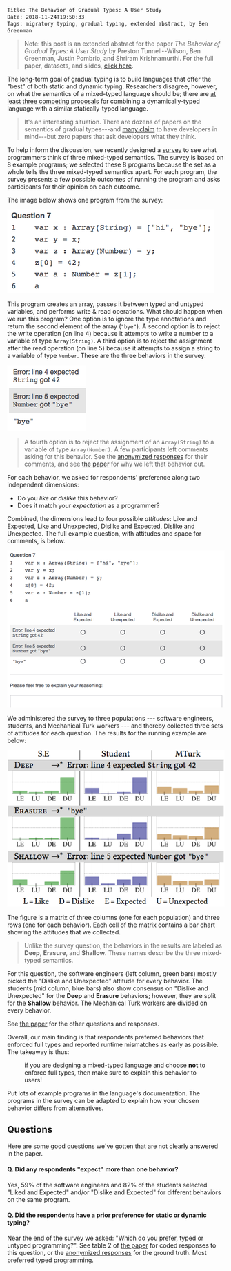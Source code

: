     Title: The Behavior of Gradual Types: A User Study
    Date: 2018-11-24T19:50:33
    Tags: migratory typing, gradual typing, extended abstract, by Ben Greenman

<!-- To help inform the discussion, we recently designed a survey to see what -->
<!--  programmers think of three mixed-typed semantics. -->
<!-- There are several different gradual typing semantics, reflecting different -->
<!-- trade-offs between performance and type soundness guarantees. Notably absent, -->
<!-- however, are any data on which of these semantics developers actually prefer.  -->
<!--  -->
<!-- We begin to rectify this shortcoming by surveying professional developers, -->
<!-- computer science students, and Mechanical Turk workers on their preferences -->
<!-- between three gradual typing semantics. These semantics reflect important -->
<!-- points in the design space, corresponding to the behaviors of Typed Racket, -->
<!-- TypeScript, and Reticulated Python. Our most important finding is that our -->
<!-- respondents prefer a runtime semantics that fully enforces statically declared -->
<!-- types. -->

<!-- more -->

> Note: this post is an extended abstract for the paper _The Behavior of
> Gradual Types: A User Study_ by Preston Tunnell--Wilson, Ben Greenman,
> Justin Pombrio, and Shriram Krishnamurthi. For the full paper, datasets,
> and slides, [click here](http://www.ccs.neu.edu/home/types/publications/publications.html#tgpk-dls-2018).

The long-term goal of gradual typing is to build languages that offer the
 "best" of both static and dynamic typing.
Researchers disagree, however, on what the semantics of a mixed-typed language
 should be; there are [at least three competing proposals](/blog/2018/10/06/a-spectrum-of-type-soundness-and-performance/)
 for combining a dynamically-typed language with a similar statically-typed language.

> It's an interesting situation.
> There are dozens of papers on the semantics of gradual types---and
> [many claim](http://www.ccs.neu.edu/home/types/resources/talks/tgpk-dls-2018.pdf)
> to have developers in mind---but zero papers that ask developers what they think.

To help inform the discussion, we recently designed a [survey][data]
 to see what programmers think of three mixed-typed semantics.
The survey is based on 8 example programs; we selected these 8 programs because the set as a whole tells the three mixed-typed semantics apart.
For each program, the survey presents a few possible outcomes of running the
 program and asks participants for their opinion on each outcome.

The image below shows one program from the survey:

  ![Figure 1: example program](/img/gtsurvey-example-program.png)

This program creates an array, passes it between typed and untyped variables,
 and performs write & read operations.
What should happen when we run this program?
One option is to ignore the type annotations and return the second element
 of the array (`"bye"`).
A second option is to reject the write operation (on line 4) because it attempts
 to write a number to a variable of type `Array(String)`.
A third option is to reject the assignment after the read operation (on line 5)
 because it attempts to assign a string to a variable of type `Number`.
These are the three behaviors in the survey:

  ![Figure 2: behaviors for the example question](/img/gtsurvey-example-behaviors.png)

> A fourth option is to reject the assignment of an `Array(String)` to a
> variable of type `Array(Number)`. A few participants left comments asking
> for this behavior. See the [anonymized responses][data]
> for their comments,
> and see [the paper][paper]
> for why we left that behavior out.

For each behavior, we asked for respondents' preference along two independent dimensions:

- Do you _like_ or _dislike_ this behavior?
- Does it match your _expectation_ as a programmer?

Combined, the dimensions lead to four possible _attitudes_: Like and Expected,
 Like and Unexpected, Dislike and Expected, Dislike and Unexpected.
The full example question, with attitudes and space for comments, is below.

  ![Figure 3: complete question](/img/gtsurvey-example-question.png)

We administered the survey to three populations --- software engineers,
 students, and Mechanical Turk workers --- and thereby collected three sets of
 attitudes for each question.
The results for the running example are below:

  ![Figure 4: results for Question 7](/img/gtsurvey-example-data.png)

The figure is a matrix of three columns (one for each population)
 and three rows (one for each behavior).
Each cell of the matrix contains a bar chart showing the attitudes
 that we collected.

> Unlike the survey question, the behaviors in the results are labeled as
> **Deep**, **Erasure**, and **Shallow**. These names describe the three
> mixed-typed semantics.

For this question, the software engineers (left column, green bars)
 mostly picked the "Dislike and Unexpected" attitude for every behavior.
The students (mid column, blue bars) also show consensus on "Dislike and
 Unexpected" for the **Deep** and **Erasure** behaviors; however, they are split
 for the **Shallow** behavior.
The Mechanical Turk workers are divided on every behavior.

See [the paper][paper] for the other questions and responses.

Overall, our main finding is that respondents preferred behaviors that enforced
 full types and reported runtime mismatches as early as possible.
The takeaway is thus:

<p style="margin-left: 40px; margin-right: 40px">if you are designing a
mixed-typed language and choose <strong>not</strong> to enforce full types, then make sure
to explain this behavior to users!</p>

Put lots of example programs in the language's documentation.
The programs in the survey can be adapted to explain how your chosen
 behavior differs from alternatives.



## Questions

Here are some good questions we've gotten that are not clearly answered in the paper.

#### Q. Did any respondents "expect" more than one behavior?

Yes, 59% <!-- 20/34 --> of the software engineers
and 82% <!-- 14/17 --> of the students selected "Liked and Expected" and/or
"Dislike and Expected" for different behaviors on the same program.

<!-- They probably interpreted "Expected" as -->
<!--  "the program does something that makes sense", rather than -->
<!--  "the program does the one thing that I believe it should do". -->

<!-- ids for "double-expect" S.Es : R_24bz47lgcAOkCux R_2R4dZ1l0t3yx6fW R_b7yMVe7VtmmsrHb R_31MXSUfCyDE8FdG R_6LGXyOirYNtYWd3 R_2qyMZBAs74PrsSz R_2ASFRBh2jfuRgP1 R_1PUc0AUEzdXKGt8 R_2dL60N9oPIkbvWY R_1BXXqYyxH7R4r9l R_1ON2sxGalcODyAd R_1oyZasBudU5gKPS R_1FIHgkQbWGaxuHd R_b1s2YMBWCrCRvxf R_29t0zWxkQsfb9FT R_2fevZOrFGzS6JLf R_8Dn6NMjDyigT59n R_2pRG370z3cBUaKv R_2qDXTFI53ntWMu4 R_ZI8AwATueqyWwOR -->
<!-- ids for "double-expect" students : R_9B6WHWEX5l0DskN R_22VAu37cGWQPQx1 R_3hgYSaGy2tbyY3G R_3rTbAqgn1rhQK4d R_r3HqAP1yGRXHaZX R_1l05qvQ1sYOCcCF R_3qaMT9xR7CRYg2Y R_1Li0sGHkxk1VfcA R_24ITtgvBzg9RpE3 R_3HzshHbDWkayp4t R_5mtEFLtSX0iPVOp R_1IR6vdpmVw4OCqV R_2XpWlkKjH9LQqln R_DoQrROe0dcb1YJz -->


#### Q. Did the respondents have a prior preference for static or dynamic typing?

Near the end of the survey we asked: "Which do you prefer, typed or untyped programming?".
See table 2 of [the paper][paper] for coded responses to this question,
 or the [anonymized responses][data] for the ground truth.
Most preferred typed programming.


[paper]: <http://cs.brown.edu/~sk/Publications/Papers/Published/tgpk-beh-grad-types-user-study>
[data]: <http://cs.brown.edu/research/plt/dl/dls2018>
